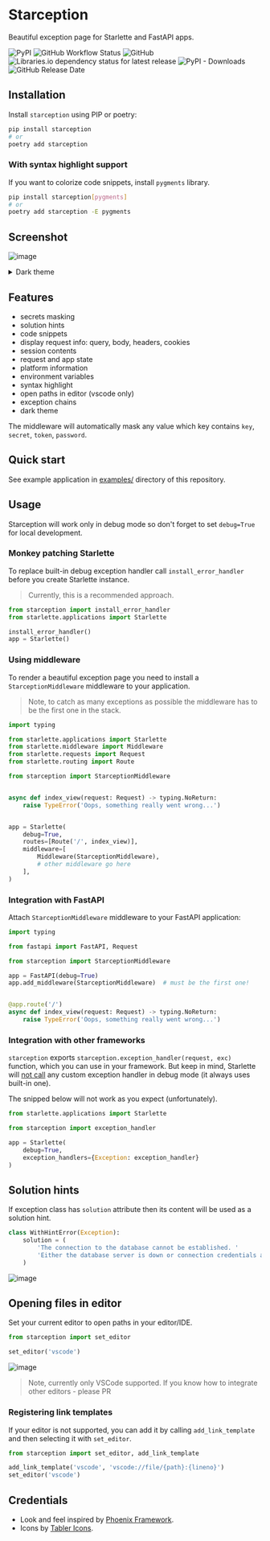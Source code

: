 # Starception

Beautiful exception page for Starlette and FastAPI apps.

![PyPI](https://img.shields.io/pypi/v/starception)
![GitHub Workflow Status](https://img.shields.io/github/workflow/status/alex-oleshkevich/starception/Lint%20and%20test)
![GitHub](https://img.shields.io/github/license/alex-oleshkevich/starception)
![Libraries.io dependency status for latest release](https://img.shields.io/librariesio/release/pypi/starception)
![PyPI - Downloads](https://img.shields.io/pypi/dm/starception)
![GitHub Release Date](https://img.shields.io/github/release-date/alex-oleshkevich/starception)

## Installation

Install `starception` using PIP or poetry:

```bash
pip install starception
# or
poetry add starception
```

### With syntax highlight support

If you want to colorize code snippets, install `pygments` library.

```bash
pip install starception[pygments]
# or
poetry add starception -E pygments
```

## Screenshot

![image](screenshot.png)

<details>
<summary>Dark theme</summary>
<div>
    <img src="./dark.png">
</div>
</details>

## Features

* secrets masking
* solution hints
* code snippets
* display request info: query, body, headers, cookies
* session contents
* request and app state
* platform information
* environment variables
* syntax highlight
* open paths in editor (vscode only)
* exception chains
* dark theme

The middleware will automatically mask any value which key contains `key`, `secret`, `token`, `password`.

## Quick start

See example application in [examples/](examples/) directory of this repository.

## Usage

Starception will work only in debug mode so don't forget to set `debug=True` for local development.

### Monkey patching Starlette

To replace built-in debug exception handler call `install_error_handler` before you create Starlette instance.
> Currently, this is a recommended approach.

```python
from starception import install_error_handler
from starlette.applications import Starlette

install_error_handler()
app = Starlette()
```

### Using middleware

To render a beautiful exception page you need to install a `StarceptionMiddleware` middleware to your application.


> Note, to catch as many exceptions as possible the middleware has to be the first one in the stack.

```python
import typing

from starlette.applications import Starlette
from starlette.middleware import Middleware
from starlette.requests import Request
from starlette.routing import Route

from starception import StarceptionMiddleware


async def index_view(request: Request) -> typing.NoReturn:
    raise TypeError('Oops, something really went wrong...')


app = Starlette(
    debug=True,
    routes=[Route('/', index_view)],
    middleware=[
        Middleware(StarceptionMiddleware),
        # other middleware go here
    ],
)
```

### Integration with FastAPI

Attach `StarceptionMiddleware` middleware to your FastAPI application:

```python
import typing

from fastapi import FastAPI, Request

from starception import StarceptionMiddleware

app = FastAPI(debug=True)
app.add_middleware(StarceptionMiddleware)  # must be the first one!


@app.route('/')
async def index_view(request: Request) -> typing.NoReturn:
    raise TypeError('Oops, something really went wrong...')
```

### Integration with other frameworks

`starception` exports `starception.exception_handler(request, exc)` function, which you can use in your
framework.
But keep in mind, Starlette will [not call](https://github.com/encode/starlette/issues/1802) any custom exception
handler
in debug mode (it always uses built-in one).

The snipped below will not work as you expect (unfortunately).

```python
from starlette.applications import Starlette

from starception import exception_handler

app = Starlette(
    debug=True,
    exception_handlers={Exception: exception_handler}
)
```

## Solution hints

If exception class has `solution` attribute then its content will be used as a solution hint.

```python
class WithHintError(Exception):
    solution = (
        'The connection to the database cannot be established. '
        'Either the database server is down or connection credentials are invalid.'
    )
```

![image](hints.png)

## Opening files in editor

Set your current editor to open paths in your editor/IDE.

```python
from starception import set_editor

set_editor('vscode')
```

![image](link.png)


> Note, currently only VSCode supported. If you know how to integrate other editors - please PR

### Registering link templates

If your editor is not supported, you can add it by calling `add_link_template` and then selecting it with `set_editor`.

```python
from starception import set_editor, add_link_template

add_link_template('vscode', 'vscode://file/{path}:{lineno}')
set_editor('vscode')
```

## Credentials

* Look and feel inspired by [Phoenix Framework](https://www.phoenixframework.org/).
* Icons by [Tabler Icons](https://tabler-icons.io/).
